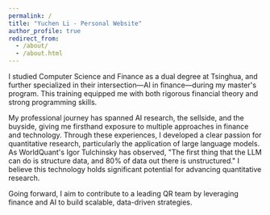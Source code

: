 ```yaml
---
permalink: /
title: "Yuchen Li - Personal Website"
author_profile: true
redirect_from: 
  - /about/
  - /about.html
---
```


I studied Computer Science and Finance as a dual degree at Tsinghua, and further specialized in their intersection—AI in finance—during my master's program. This training equipped me with both rigorous financial theory and strong programming skills.

My professional journey has spanned AI research, the sellside, and the buyside, giving me firsthand exposure to multiple approaches in finance and technology. Through these experiences, I developed a clear passion for quantitative research, particularly the application of large language models. As WorldQuant's Igor Tulchinsky has observed, "The first thing that the LLM can do is structure data, and 80% of data out there is unstructured." I believe this technology holds significant potential for advancing quantitative research.

Going forward, I aim to contribute to a leading QR team by leveraging finance and AI to build scalable, data-driven strategies.
